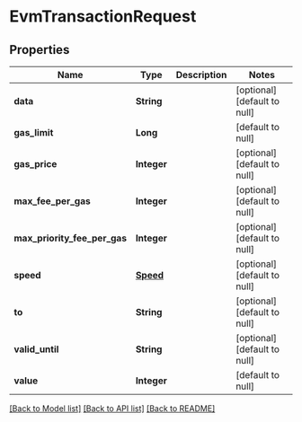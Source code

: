# EvmTransactionRequest
## Properties

| Name | Type | Description | Notes |
|------------ | ------------- | ------------- | -------------|
| **data** | **String** |  | [optional] [default to null] |
| **gas\_limit** | **Long** |  | [default to null] |
| **gas\_price** | **Integer** |  | [optional] [default to null] |
| **max\_fee\_per\_gas** | **Integer** |  | [optional] [default to null] |
| **max\_priority\_fee\_per\_gas** | **Integer** |  | [optional] [default to null] |
| **speed** | [**Speed**](Speed.md) |  | [optional] [default to null] |
| **to** | **String** |  | [optional] [default to null] |
| **valid\_until** | **String** |  | [optional] [default to null] |
| **value** | **Integer** |  | [default to null] |

[[Back to Model list]](../README.md#documentation-for-models) [[Back to API list]](../README.md#documentation-for-api-endpoints) [[Back to README]](../README.md)

